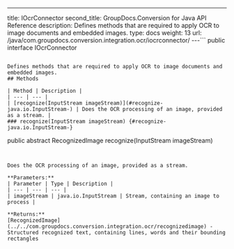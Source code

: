 ---
title: IOcrConnector
second_title: GroupDocs.Conversion for Java API Reference
description: Defines methods that are required to apply OCR to image documents and embedded images.
type: docs
weight: 13
url: /java/com.groupdocs.conversion.integration.ocr/iocrconnector/
---```
public interface IOcrConnector
```

Defines methods that are required to apply OCR to image documents and embedded images.
## Methods

| Method | Description |
| --- | --- |
| [recognize(InputStream imageStream)](#recognize-java.io.InputStream-) | Does the OCR processing of an image, provided as a stream. |
### recognize(InputStream imageStream) {#recognize-java.io.InputStream-}
```
public abstract RecognizedImage recognize(InputStream imageStream)
```


Does the OCR processing of an image, provided as a stream.

**Parameters:**
| Parameter | Type | Description |
| --- | --- | --- |
| imageStream | java.io.InputStream | Stream, containing an image to process |

**Returns:**
[RecognizedImage](../../com.groupdocs.conversion.integration.ocr/recognizedimage) - Structured recognized text, containing lines, words and their bounding rectangles
